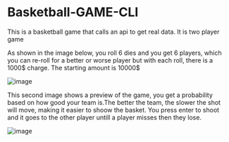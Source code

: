 # Basketball-GAME-CLI
This is a basketball game that calls an api to get real data. It is two player game


As shown in the image below, you roll 6 dies and you get 6 players, which you can re-roll for a better or worse player but with each roll, there is a 1000$ charge. The starting amount is 10000$

![image](https://user-images.githubusercontent.com/61558312/182586898-c632f6cd-e6a3-4d4d-87bf-3d5bd23c5d64.png)

This second image shows a preview of the game, you get a probability based on how good your team is.The better the team, the slower the shot will move, making it easier to shoow the basket.
You press enter to shoot and it goes to the other player untill a player misses then they lose.


![image](https://user-images.githubusercontent.com/61558312/182586994-627dde45-c685-4aa5-9d35-785c4ecfb9d1.png)
